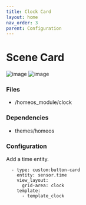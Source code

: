 ```yaml
---
title: Clock Card
layout: home
nav_order: 3
parent: Configuration
---
```


# Scene Card

![image](https://github.com/avenger11/HomeOS-doc/assets/37946892/cf26347c-cd8e-4996-adc8-35a06dc57788)
![image](https://github.com/avenger11/HomeOS-doc/assets/37946892/2dc50480-5149-48b5-923d-be620c1cb3e6)

### Files

- /homeos_module/clock

### Dependencies

- themes/homeos

### Configuration

Add a time entity.

      - type: custom:button-card
        entity: sensor.time
        view_layout:
          grid-area: clock
        template:
          - template_clock
